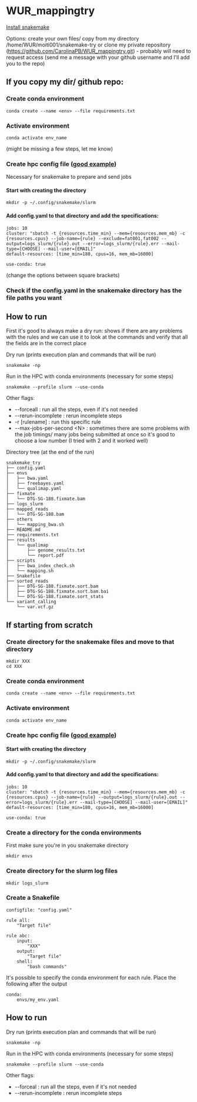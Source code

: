 # WUR_mappingtry


[Install snakemake](https://snakemake.readthedocs.io/en/stable/getting_started/installation.html)


Options: create your own files/ copy from my directory /home/WUR/moiti001/snakemake-try or clone my private repository (https://github.com/CarolinaPB/WUR_mappingtry.git) - probably will need to request access (send me a message with your github username and I'll add you to the repo)


## If you copy my dir/ github repo:
### Create conda environment
```
conda create --name <env> --file requirements.txt
```

### Activate environment
```
conda activate env_name
```
(might be missing a few steps, let me know)

### Create hpc config file ([good example](https://www.sichong.site/2020/02/25/snakemake-and-slurm-how-to-manage-workflow-with-resource-constraint-on-hpc/))

Necessary for snakemake to prepare and send jobs

#### Start with creating the directory
```
mkdir -p ~/.config/snakemake/slurm
```

#### Add config.yaml to that directory and add the specifications:
```
jobs: 10
cluster: "sbatch -t {resources.time_min} --mem={resources.mem_mb} -c {resources.cpus} --job-name={rule} --exclude=fat001,fat002 --output=logs_slurm/{rule}.out --error=logs_slurm/{rule}.err --mail-type=[CHOOSE] --mail-user=[EMAIL]"
default-resources: [time_min=180, cpus=16, mem_mb=16000]

use-conda: true
```
(change the options between square brackets)

### Check if the config.yaml in the snakemake directory has the file paths you want

## How to run
First it's good to always make a dry run: shows if there are any problems with the rules and we can use it to look at the commands and verify that all the fields are in the correct place

Dry run (prints execution plan and commands that will be run)
```
snakemake -np 
```
Run in the HPC with conda environments (necessary for some steps)
```
snakemake --profile slurm --use-conda
```

Other flags:
- --forceall : run all the steps, even if it's not needed
- --rerun-incomplete : rerun incomplete steps
- -r [rulename] : run this specific rule
- --max-jobs-per-second \<N> : sometimes there are some problems with the job timings/ many jobs being submitted at once so it's good to choose a low number (I tried with 2 and it worked well)



Directory tree (at the end of the run)
```
snakemake_try
├── config.yaml
├── envs
│   ├── bwa.yaml
│   ├── freebayes.yaml
│   └── qualimap.yaml
├── fixmate
│   └── DTG-SG-188.fixmate.bam
├── logs_slurm
├── mapped_reads
│   └── DTG-SG-188.bam
├── others
│   └── mapping_bwa.sh
├── README.md
├── requirements.txt
├── results
│   └── qualimap
│       ├── genome_results.txt
│       └── report.pdf
├── scripts
│   ├── bwa_index_check.sh
│   └── mapping.sh
├── Snakefile
├── sorted_reads
│   ├── DTG-SG-188.fixmate.sort.bam
│   ├── DTG-SG-188.fixmate.sort.bam.bai
│   └── DTG-SG-188.fixmate.sort_stats
└── variant_calling
    └── var.vcf.gz
```


## If starting from scratch


### Create directory for the snakemake files and move to that directory

```
mkdir XXX
cd XXX
```

### Create conda environment
```
conda create --name <env> --file requirements.txt
```

### Activate environment
```
conda activate env_name
```

### Create hpc config file ([good example](https://www.sichong.site/2020/02/25/snakemake-and-slurm-how-to-manage-workflow-with-resource-constraint-on-hpc/))

#### Start with creating the directory
```
mkdir -p ~/.config/snakemake/slurm
```

#### Add config.yaml to that directory and add the specifications:
```
jobs: 10
cluster: "sbatch -t {resources.time_min} --mem={resources.mem_mb} -c {resources.cpus} --job-name={rule} --output=logs_slurm/{rule}.out --error=logs_slurm/{rule}.err --mail-type=[CHOOSE] --mail-user=[EMAIL]"
default-resources: [time_min=180, cpus=16, mem_mb=16000]

use-conda: true
```
### Create a directory for the conda environments
First make sure you're in you snakemake directory
```
mkdir envs
```
### Create directory for the slurm log files
```
mkdir logs_slurm
```
### Create a Snakefile 
```
configfile: "config.yaml"

rule all:
    "Target file"

rule abc:
    input:
        "XXX"
    output:
        "Target file"
    shell:
        "bash commands"
```
It's possible to specify the conda environment for each rule. Place the following after the output
```
conda:
    envs/my_env.yaml
```


## How to run

Dry run (prints execution plan and commands that will be run)
```
snakemake -np 
```
Run in the HPC with conda environments (necessary for some steps)
```
snakemake --profile slurm --use-conda
```

Other flags:
- --forceal : run all the steps, even if it's not needed
- --rerun-incomplete : rerun incomplete steps
